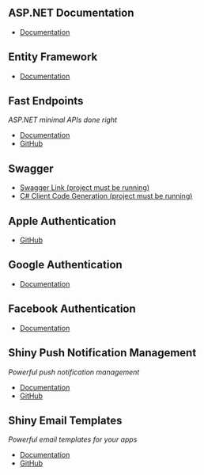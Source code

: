
## ASP.NET Documentation
* [Documentation](https://learn.microsoft.com/en-us/aspnet/core/?view=aspnetcore-7.0)

## Entity Framework
* [Documentation](https://learn.microsoft.com/en-us/ef/core/)

## Fast Endpoints
_ASP.NET minimal APIs done right_

* [Documentation](https://fast-endpoints.com/)
* [GitHub](https://github.com/FastEndpoints/FastEndpoints)

<!--#if (swagger)-->
## Swagger
* [Swagger Link (project must be running)](https://localhost:5001/swagger/v1/swagger.json)
* [C# Client Code Generation (project must be running)](https://localhost:5001/cs-client)

<!--#endif-->
<!--#if (apple)-->
## Apple Authentication
* [GitHub](https://github.com/aspnet-contrib/AspNet.Security.OAuth.Providers)

<!--#endif-->
<!--#if (google)-->
## Google Authentication
* [Documentation](https://learn.microsoft.com/en-us/aspnet/core/security/authentication/social/google-logins?view=aspnetcore-7.0)

<!--#endif-->
<!--#if (facebook)-->
## Facebook Authentication
* [Documentation](https://learn.microsoft.com/en-us/aspnet/core/security/authentication/social/facebook-logins?view=aspnetcore-7.0)

<!--#endif-->
<!--#if (push)-->
## Shiny Push Notification Management
_Powerful push notification management_

* [Documentation](http://shinylib.net/extensions/push/index.html)
* [GitHub](https://github.com/shinyorg/apiservices)

<!--#endif-->
<!--#if (email)-->
## Shiny Email Templates
_Powerful email templates for your apps_

* [Documentation](http://shinylib.net/extensions/email.html)
* [GitHub](https://github.com/shinyorg/apiservices)

<!--#endif-->
